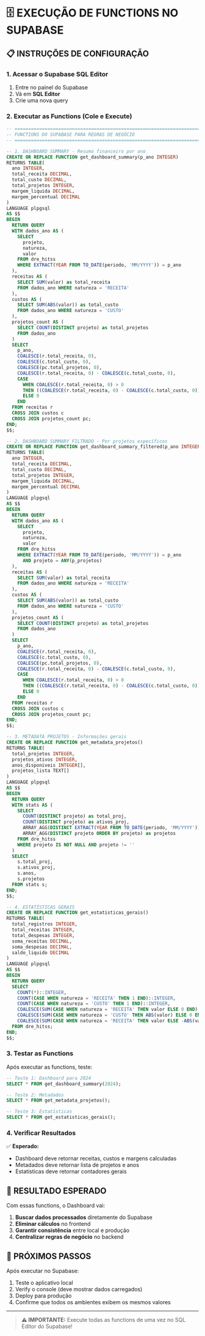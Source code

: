 # 🗄️ **EXECUÇÃO DE FUNCTIONS NO SUPABASE**

## 📋 **INSTRUÇÕES DE CONFIGURAÇÃO**

### **1. Acessar o Supabase SQL Editor**
1. Entre no painel do Supabase
2. Vá em **SQL Editor**
3. Crie uma nova query

### **2. Executar as Functions (Cole e Execute)**

```sql
-- =============================================================================
-- FUNCTIONS DO SUPABASE PARA REGRAS DE NEGÓCIO
-- =============================================================================

-- 1. DASHBOARD SUMMARY - Resumo financeiro por ano
CREATE OR REPLACE FUNCTION get_dashboard_summary(p_ano INTEGER)
RETURNS TABLE(
  ano INTEGER,
  total_receita DECIMAL,
  total_custo DECIMAL,
  total_projetos INTEGER,
  margem_liquida DECIMAL,
  margem_percentual DECIMAL
)
LANGUAGE plpgsql
AS $$
BEGIN
  RETURN QUERY
  WITH dados_ano AS (
    SELECT 
      projeto,
      natureza,
      valor
    FROM dre_hitss 
    WHERE EXTRACT(YEAR FROM TO_DATE(periodo, 'MM/YYYY')) = p_ano
  ),
  receitas AS (
    SELECT SUM(valor) as total_receita
    FROM dados_ano WHERE natureza = 'RECEITA'
  ),
  custos AS (
    SELECT SUM(ABS(valor)) as total_custo
    FROM dados_ano WHERE natureza = 'CUSTO'
  ),
  projetos_count AS (
    SELECT COUNT(DISTINCT projeto) as total_projetos
    FROM dados_ano
  )
  SELECT 
    p_ano,
    COALESCE(r.total_receita, 0),
    COALESCE(c.total_custo, 0),
    COALESCE(pc.total_projetos, 0),
    COALESCE(r.total_receita, 0) - COALESCE(c.total_custo, 0),
    CASE 
      WHEN COALESCE(r.total_receita, 0) > 0 
      THEN ((COALESCE(r.total_receita, 0) - COALESCE(c.total_custo, 0)) / COALESCE(r.total_receita, 0)) * 100
      ELSE 0
    END
  FROM receitas r
  CROSS JOIN custos c
  CROSS JOIN projetos_count pc;
END;
$$;

-- 2. DASHBOARD SUMMARY FILTRADO - Por projetos específicos
CREATE OR REPLACE FUNCTION get_dashboard_summary_filtered(p_ano INTEGER, p_projetos TEXT[])
RETURNS TABLE(
  ano INTEGER,
  total_receita DECIMAL,
  total_custo DECIMAL,
  total_projetos INTEGER,
  margem_liquida DECIMAL,
  margem_percentual DECIMAL
)
LANGUAGE plpgsql
AS $$
BEGIN
  RETURN QUERY
  WITH dados_ano AS (
    SELECT 
      projeto,
      natureza,
      valor
    FROM dre_hitss 
    WHERE EXTRACT(YEAR FROM TO_DATE(periodo, 'MM/YYYY')) = p_ano
      AND projeto = ANY(p_projetos)
  ),
  receitas AS (
    SELECT SUM(valor) as total_receita
    FROM dados_ano WHERE natureza = 'RECEITA'
  ),
  custos AS (
    SELECT SUM(ABS(valor)) as total_custo
    FROM dados_ano WHERE natureza = 'CUSTO'
  ),
  projetos_count AS (
    SELECT COUNT(DISTINCT projeto) as total_projetos
    FROM dados_ano
  )
  SELECT 
    p_ano,
    COALESCE(r.total_receita, 0),
    COALESCE(c.total_custo, 0),
    COALESCE(pc.total_projetos, 0),
    COALESCE(r.total_receita, 0) - COALESCE(c.total_custo, 0),
    CASE 
      WHEN COALESCE(r.total_receita, 0) > 0 
      THEN ((COALESCE(r.total_receita, 0) - COALESCE(c.total_custo, 0)) / COALESCE(r.total_receita, 0)) * 100
      ELSE 0
    END
  FROM receitas r
  CROSS JOIN custos c
  CROSS JOIN projetos_count pc;
END;
$$;

-- 3. METADATA PROJETOS - Informações gerais
CREATE OR REPLACE FUNCTION get_metadata_projetos()
RETURNS TABLE(
  total_projetos INTEGER,
  projetos_ativos INTEGER,
  anos_disponiveis INTEGER[],
  projetos_lista TEXT[]
)
LANGUAGE plpgsql
AS $$
BEGIN
  RETURN QUERY
  WITH stats AS (
    SELECT 
      COUNT(DISTINCT projeto) as total_proj,
      COUNT(DISTINCT projeto) as ativos_proj,
      ARRAY_AGG(DISTINCT EXTRACT(YEAR FROM TO_DATE(periodo, 'MM/YYYY'))::INTEGER ORDER BY EXTRACT(YEAR FROM TO_DATE(periodo, 'MM/YYYY'))::INTEGER DESC) as anos,
      ARRAY_AGG(DISTINCT projeto ORDER BY projeto) as projetos
    FROM dre_hitss
    WHERE projeto IS NOT NULL AND projeto != ''
  )
  SELECT 
    s.total_proj,
    s.ativos_proj,
    s.anos,
    s.projetos
  FROM stats s;
END;
$$;

-- 4. ESTATÍSTICAS GERAIS
CREATE OR REPLACE FUNCTION get_estatisticas_gerais()
RETURNS TABLE(
  total_registros INTEGER,
  total_receitas INTEGER,
  total_despesas INTEGER,
  soma_receitas DECIMAL,
  soma_despesas DECIMAL,
  saldo_liquido DECIMAL
)
LANGUAGE plpgsql
AS $$
BEGIN
  RETURN QUERY
  SELECT 
    COUNT(*)::INTEGER,
    COUNT(CASE WHEN natureza = 'RECEITA' THEN 1 END)::INTEGER,
    COUNT(CASE WHEN natureza = 'CUSTO' THEN 1 END)::INTEGER,
    COALESCE(SUM(CASE WHEN natureza = 'RECEITA' THEN valor ELSE 0 END), 0),
    COALESCE(SUM(CASE WHEN natureza = 'CUSTO' THEN ABS(valor) ELSE 0 END), 0),
    COALESCE(SUM(CASE WHEN natureza = 'RECEITA' THEN valor ELSE -ABS(valor) END), 0)
  FROM dre_hitss;
END;
$$;
```

### **3. Testar as Functions**

Após executar as functions, teste:

```sql
-- Teste 1: Dashboard para 2024
SELECT * FROM get_dashboard_summary(2024);

-- Teste 2: Metadados
SELECT * FROM get_metadata_projetos();

-- Teste 3: Estatísticas
SELECT * FROM get_estatisticas_gerais();
```

### **4. Verificar Resultados**

✅ **Esperado:**
- Dashboard deve retornar receitas, custos e margens calculadas
- Metadados deve retornar lista de projetos e anos
- Estatísticas deve retornar contadores gerais

## 🎯 **RESULTADO ESPERADO**

Com essas functions, o Dashboard vai:

1. **Buscar dados processados** diretamente do Supabase
2. **Eliminar cálculos** no frontend
3. **Garantir consistência** entre local e produção
4. **Centralizar regras de negócio** no backend

## 🚀 **PRÓXIMOS PASSOS**

Após executar no Supabase:
1. Teste o aplicativo local
2. Verify o console (deve mostrar dados carregados)
3. Deploy para produção
4. Confirme que todos os ambientes exibem os mesmos valores

---

> **⚠️ IMPORTANTE:** Execute todas as functions de uma vez no SQL Editor do Supabase! 